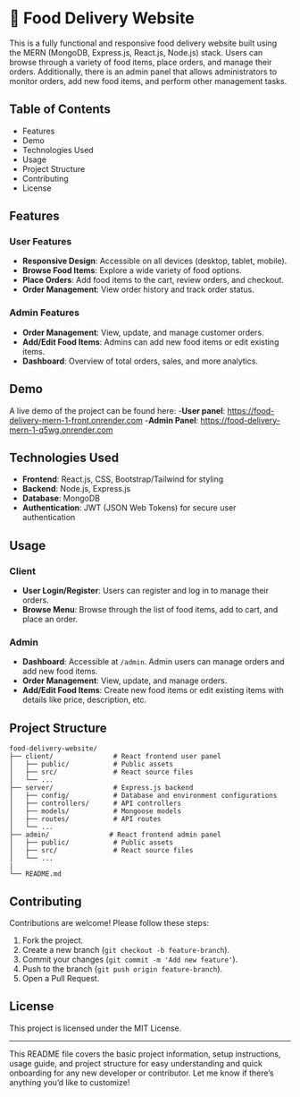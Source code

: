 # 🍔 Food Delivery Website

This is a fully functional and responsive food delivery website built using the MERN (MongoDB, Express.js, React.js, Node.js) stack. Users can browse through a variety of food items, place orders, and manage their orders. Additionally, there is an admin panel that allows administrators to monitor orders, add new food items, and perform other management tasks.

## Table of Contents
- Features
- Demo
- Technologies Used
- Usage
- Project Structure
- Contributing
- License

## Features
### User Features
- **Responsive Design**: Accessible on all devices (desktop, tablet, mobile).
- **Browse Food Items**: Explore a wide variety of food options.
- **Place Orders**: Add food items to the cart, review orders, and checkout.
- **Order Management**: View order history and track order status.

### Admin Features
- **Order Management**: View, update, and manage customer orders.
- **Add/Edit Food Items**: Admins can add new food items or edit existing items.
- **Dashboard**: Overview of total orders, sales, and more analytics.

## Demo
A live demo of the project can be found here: 
-**User panel**: https://food-delivery-mern-1-front.onrender.com
-**Admin Panel**: https://food-delivery-mern-1-q5wg.onrender.com

## Technologies Used
- **Frontend**: React.js, CSS, Bootstrap/Tailwind for styling
- **Backend**: Node.js, Express.js
- **Database**: MongoDB
- **Authentication**: JWT (JSON Web Tokens) for secure user authentication

## Usage

### Client
- **User Login/Register**: Users can register and log in to manage their orders.
- **Browse Menu**: Browse through the list of food items, add to cart, and place an order.
  
### Admin
- **Dashboard**: Accessible at `/admin`. Admin users can manage orders and add new food items.
- **Order Management**: View, update, and manage orders.
- **Add/Edit Food Items**: Create new food items or edit existing items with details like price, description, etc.

## Project Structure
```
food-delivery-website/
├── client/               # React frontend user panel
│   ├── public/           # Public assets
│   ├── src/              # React source files
│   └── ...
├── server/               # Express.js backend
│   ├── config/           # Database and environment configurations
│   ├── controllers/      # API controllers
│   ├── models/           # Mongoose models
│   ├── routes/           # API routes
│   └── ...
├── admin/               # React frontend admin panel
│   ├── public/           # Public assets
│   ├── src/              # React source files
│   └── ...
|  
└── README.md
```

## Contributing
Contributions are welcome! Please follow these steps:
1. Fork the project.
2. Create a new branch (`git checkout -b feature-branch`).
3. Commit your changes (`git commit -m 'Add new feature'`).
4. Push to the branch (`git push origin feature-branch`).
5. Open a Pull Request.

## License
This project is licensed under the MIT License.

---

This README file covers the basic project information, setup instructions, usage guide, and project structure for easy understanding and quick onboarding for any new developer or contributor. Let me know if there’s anything you’d like to customize!
